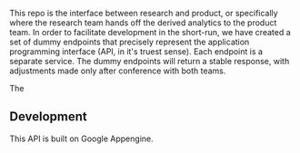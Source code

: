 This repo is the interface between research and product, or specifically where the research team hands off the derived analytics to the product team.  In order to facilitate development in the short-run, we have created a set of dummy endpoints that precisely represent the application programming interface (API, in it's truest sense).  Each endpoint is a separate service.  The dummy endpoints will return a stable response, with adjustments made only after conference with both teams. 

The 

## Development

This API is built on Google Appengine.  